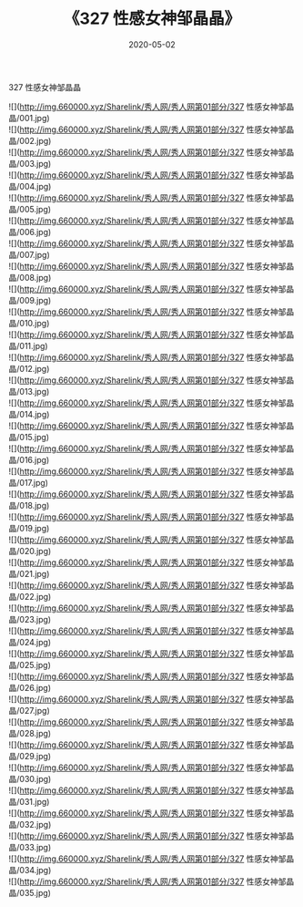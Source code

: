 ﻿---
layout: post
title:  《327 性感女神邹晶晶》
date:   2020-05-02
img: http://img.660000.xyz/Sharelink/秀人网/秀人网第01部分/327 性感女神邹晶晶/000.jpg
categories: [美女, 清纯, 唯美]
---

327 性感女神邹晶晶

  ![](http://img.660000.xyz/Sharelink/秀人网/秀人网第01部分/327 性感女神邹晶晶/001.jpg) <br> ![](http://img.660000.xyz/Sharelink/秀人网/秀人网第01部分/327 性感女神邹晶晶/002.jpg) <br> ![](http://img.660000.xyz/Sharelink/秀人网/秀人网第01部分/327 性感女神邹晶晶/003.jpg) <br> ![](http://img.660000.xyz/Sharelink/秀人网/秀人网第01部分/327 性感女神邹晶晶/004.jpg) <br> ![](http://img.660000.xyz/Sharelink/秀人网/秀人网第01部分/327 性感女神邹晶晶/005.jpg) <br> ![](http://img.660000.xyz/Sharelink/秀人网/秀人网第01部分/327 性感女神邹晶晶/006.jpg) <br> ![](http://img.660000.xyz/Sharelink/秀人网/秀人网第01部分/327 性感女神邹晶晶/007.jpg) <br> ![](http://img.660000.xyz/Sharelink/秀人网/秀人网第01部分/327 性感女神邹晶晶/008.jpg) <br> ![](http://img.660000.xyz/Sharelink/秀人网/秀人网第01部分/327 性感女神邹晶晶/009.jpg) <br> ![](http://img.660000.xyz/Sharelink/秀人网/秀人网第01部分/327 性感女神邹晶晶/010.jpg) <br> ![](http://img.660000.xyz/Sharelink/秀人网/秀人网第01部分/327 性感女神邹晶晶/011.jpg) <br> ![](http://img.660000.xyz/Sharelink/秀人网/秀人网第01部分/327 性感女神邹晶晶/012.jpg) <br> ![](http://img.660000.xyz/Sharelink/秀人网/秀人网第01部分/327 性感女神邹晶晶/013.jpg) <br> ![](http://img.660000.xyz/Sharelink/秀人网/秀人网第01部分/327 性感女神邹晶晶/014.jpg) <br> ![](http://img.660000.xyz/Sharelink/秀人网/秀人网第01部分/327 性感女神邹晶晶/015.jpg) <br> ![](http://img.660000.xyz/Sharelink/秀人网/秀人网第01部分/327 性感女神邹晶晶/016.jpg) <br> ![](http://img.660000.xyz/Sharelink/秀人网/秀人网第01部分/327 性感女神邹晶晶/017.jpg) <br> ![](http://img.660000.xyz/Sharelink/秀人网/秀人网第01部分/327 性感女神邹晶晶/018.jpg) <br> ![](http://img.660000.xyz/Sharelink/秀人网/秀人网第01部分/327 性感女神邹晶晶/019.jpg) <br> ![](http://img.660000.xyz/Sharelink/秀人网/秀人网第01部分/327 性感女神邹晶晶/020.jpg) <br> ![](http://img.660000.xyz/Sharelink/秀人网/秀人网第01部分/327 性感女神邹晶晶/021.jpg) <br> ![](http://img.660000.xyz/Sharelink/秀人网/秀人网第01部分/327 性感女神邹晶晶/022.jpg) <br> ![](http://img.660000.xyz/Sharelink/秀人网/秀人网第01部分/327 性感女神邹晶晶/023.jpg) <br> ![](http://img.660000.xyz/Sharelink/秀人网/秀人网第01部分/327 性感女神邹晶晶/024.jpg) <br> ![](http://img.660000.xyz/Sharelink/秀人网/秀人网第01部分/327 性感女神邹晶晶/025.jpg) <br> ![](http://img.660000.xyz/Sharelink/秀人网/秀人网第01部分/327 性感女神邹晶晶/026.jpg) <br> ![](http://img.660000.xyz/Sharelink/秀人网/秀人网第01部分/327 性感女神邹晶晶/027.jpg) <br> ![](http://img.660000.xyz/Sharelink/秀人网/秀人网第01部分/327 性感女神邹晶晶/028.jpg) <br> ![](http://img.660000.xyz/Sharelink/秀人网/秀人网第01部分/327 性感女神邹晶晶/029.jpg) <br> ![](http://img.660000.xyz/Sharelink/秀人网/秀人网第01部分/327 性感女神邹晶晶/030.jpg) <br> ![](http://img.660000.xyz/Sharelink/秀人网/秀人网第01部分/327 性感女神邹晶晶/031.jpg) <br> ![](http://img.660000.xyz/Sharelink/秀人网/秀人网第01部分/327 性感女神邹晶晶/032.jpg) <br> ![](http://img.660000.xyz/Sharelink/秀人网/秀人网第01部分/327 性感女神邹晶晶/033.jpg) <br> ![](http://img.660000.xyz/Sharelink/秀人网/秀人网第01部分/327 性感女神邹晶晶/034.jpg) <br> ![](http://img.660000.xyz/Sharelink/秀人网/秀人网第01部分/327 性感女神邹晶晶/035.jpg) <br>